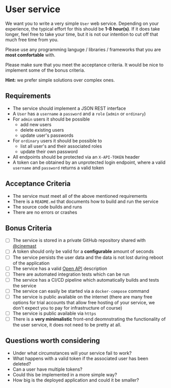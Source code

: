 # User service

We want you to write a very simple `User` web service. Depending on your experience, the typical effort for this should be **1-8 hour(s)**.
If it does take longer, feel free to take your time, but it is not our intention to cut off that much free time from you.

Please use any programming languge / libraries / frameworks that you are **most comfortable** with.

Please make sure that you meet the acceptance criteria. It would be nice to implement some of the bonus criteria.

**Hint:** we prefer simple solutions over complex ones.

## Requirements

- The service should implement a JSON REST interface
- A `User` has a `username` a `password` and a `role` (`admin` or `ordinary`)
- For `admin` users it should be possible
  - add new users
  - delete existing users
  - update user's passwords
- For `ordinary` users it should be possible to 
  - list all user's and their associated roles
  - update their own password
- All endpoints should be protected via an `X-API-TOKEN` header
- A token can be obtained by an unprotected login endpoint, where a valid `username` and `password` returns a valid token

## Acceptance Criteria

- The service must meet all of the above mentioned requirements
- There is a `README.md` that documents how to build and run the service
- The source code builds and runs
- There are no errors or crashes

## Bonus Criteria

- [ ] The service is stored in a private GitHub repository shared with [@cinemast](https://github.com/cinemast)
- [ ] A token should only be valid for a **configurable** amount of seconds
- [ ] The service persists the user data and the data is not lost during reboot of the application
- [ ] The service has a valid [Open API](https://www.openapis.org/) description
- [ ] There are automated integration tests which can be run
- [ ] The service has a CI/CD pipeline which automatically builds and tests the service
- [ ] The service can easily be started via a `docker-compose` command
- [ ] The service is public available on the internet (there are many free options for trial accounts that allow free hosting of your service, we don't expect you to pay for infrastructure of course)
- [ ] The service is public available via `https`
- [ ] There is a **very minimalistic** front-end deomnstrating the functionality of the user service, it does not need to be pretty at all.

## Questions worth considering

- Under what circumstances will your service fail to work?
- What happens with a valid token if the associated user has been deleted?
- Can a user have multiple tokens?
- Could this be implemented in a more simple way?
- How big is the deployed application and could it be smaller?
